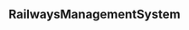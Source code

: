 ## RailwaysManagementSystem
<script src="https://laingsimon.github.io/render-diagram/drawio-renderer.js"></script>
<div class="drawio-diagram" data-diagram-data="railways"></div>
